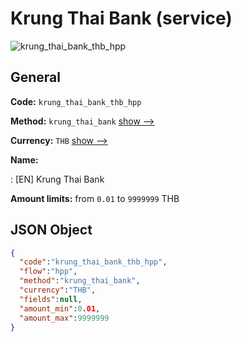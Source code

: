 
# Krung Thai Bank (service) 
![krung_thai_bank_thb_hpp](https://static.openfintech.io/payment_methods/krung_thai_bank_thb_hpp/logo.svg?w=400&c=v0.59.26#w200)  

## General 
 
**Code:** `krung_thai_bank_thb_hpp` 
 
**Method:** `krung_thai_bank` 
 [show -->](/payment-methods/krung_thai_bank/) 
 
**Currency:** `THB` [show -->](/currencies/THB/) 
 
**Name:** 
 
:	[EN] Krung Thai Bank 
 
**Amount limits:** from `0.01` to `9999999` THB 

## JSON Object 

```json
{
  "code":"krung_thai_bank_thb_hpp",
  "flow":"hpp",
  "method":"krung_thai_bank",
  "currency":"THB",
  "fields":null,
  "amount_min":0.01,
  "amount_max":9999999
}
```  
